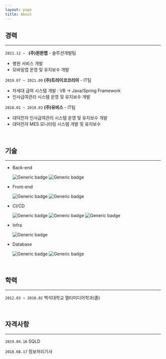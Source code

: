 ```yaml
---
layout: page
title: About
---
```






## 경력
- - -
`2021.12 ~ ` **(주)윈윈랩** - 솔루션개발팀

* 병원 서비스 개발
* 모바일앱 운영 및 유지보수 개발

`2019.07 ~ 2021.09` **(주)트라이코코리아** - IT팀

* 차세대 급여 시스템 개발 : VB → Java/Spring Framework
* 인사급여관리 시스템 운영 및 유지보수 개발

`2018.01 ~ 2019.03` **(주)유비스** - IT팀

* 대덕전자 인사급여관리 시스템 운영 및 유지보수 개발
* 대덕전자 MES 모니터링 시스템 개발 및 유지보수

<br>

## 기술
- - -
- Back-end
  
  ![Generic badge](https://img.shields.io/badge/-java-99ff99?style=for-the-badge&logo=java&logoColor=black)  ![Generic badge](https://img.shields.io/badge/-Spring-99ff99?style=for-the-badge&logo=spring&logoColor=black)  
  
* Front-end
  
  ![Generic badge](https://img.shields.io/badge/-javascript-cce6ff?style=for-the-badge&logo=javascript&logoColor=black) ![Generic badge](https://img.shields.io/badge/-jquery-cce6ff?style=for-the-badge&logo=jquery&logoColor=black)

* CI/CD

  ![Generic badge](https://img.shields.io/badge/-Subversion-654FF0?style=for-the-badge&logo=Subversion&logoColor=white) ![Generic badge](https://img.shields.io/badge/-GIT-654FF0?style=for-the-badge&logo=Github&logoColor=white) ![Generic badge](https://img.shields.io/badge/-Jenkins-654FF0?style=for-the-badge&logo=Jenkins&logoColor=white)

* Infra

  ![Generic badge](https://img.shields.io/badge/-AWS-ffcc66?style=for-the-badge&logo=Oracle&logoColor=black)

* Database
  
  ![Generic badge](https://img.shields.io/badge/-Oracle-FA5C5C?style=for-the-badge&logo=Oracle&logoColor=black)  ![Generic badge](https://img.shields.io/badge/-Mysql-FA5C5C?style=for-the-badge&logo=MySQL&logoColor=black)

<br>

## 학력
- - -
`2012.03 ~ 2018.02`  백석대학교 멀티미디어학과(졸)

<br>

## 자격사항
- - -
`2019.04.16`  SQLD 

`2018.08.17`  정보처리기사 